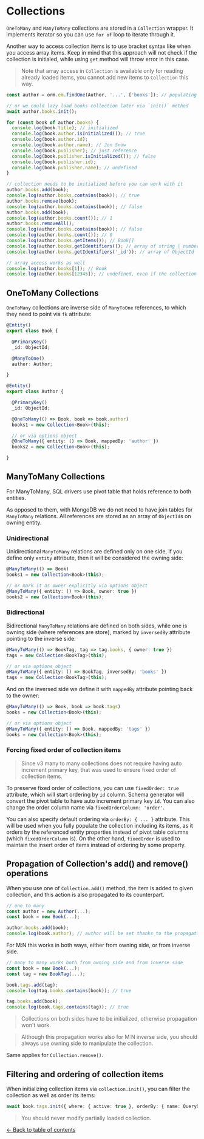 ---
---

# Collections

`OneToMany` and `ManyToMany` collections are stored in a `Collection` wrapper. It implements
iterator so you can use `for of` loop to iterate through it. 

Another way to access collection items is to use bracket syntax like when you access array items.
Keep in mind that this approach will not check if the collection is initialed, while using `get`
method will throw error in this case.

> Note that array access in `Collection` is available only for reading already loaded items, you 
> cannot add new items to `Collection` this way. 

```typescript
const author = orm.em.findOne(Author, '...', ['books']); // populating books collection

// or we could lazy load books collection later via `init()` method
await author.books.init();

for (const book of author.books) {
  console.log(book.title); // initialized
  console.log(book.author.isInitialized()); // true
  console.log(book.author.id);
  console.log(book.author.name); // Jon Snow
  console.log(book.publisher); // just reference
  console.log(book.publisher.isInitialized()); // false
  console.log(book.publisher.id);
  console.log(book.publisher.name); // undefined
}

// collection needs to be initialized before you can work with it
author.books.add(book);
console.log(author.books.contains(book)); // true
author.books.remove(book);
console.log(author.books.contains(book)); // false
author.books.add(book);
console.log(author.books.count()); // 1
author.books.removeAll();
console.log(author.books.contains(book)); // false
console.log(author.books.count()); // 0
console.log(author.books.getItems()); // Book[]
console.log(author.books.getIdentifiers()); // array of string | number
console.log(author.books.getIdentifiers('_id')); // array of ObjectId

// array access works as well
console.log(author.books[1]); // Book
console.log(author.books[12345]); // undefined, even if the collection is not initialized
```

## OneToMany Collections

`OneToMany` collections are inverse side of `ManyToOne` references, to which they need to point via `fk` attribute:
 
```typescript
@Entity()
export class Book {

  @PrimaryKey()
  _id: ObjectId;

  @ManyToOne()
  author: Author;

}

@Entity()
export class Author {

  @PrimaryKey()
  _id: ObjectId;

  @OneToMany(() => Book, book => book.author)
  books1 = new Collection<Book>(this);

  // or via options object
  @OneToMany({ entity: () => Book, mappedBy: 'author' })
  books2 = new Collection<Book>(this);

}
```

## ManyToMany Collections

For ManyToMany, SQL drivers use pivot table that holds reference to both entities. 

As opposed to them, with MongoDB we do not need to have join tables for `ManyToMany` 
relations. All references are stored as an array of `ObjectId`s on owning entity. 

### Unidirectional

Unidirectional `ManyToMany` relations are defined only on one side, if you define only `entity`
attribute, then it will be considered the owning side:

```typescript
@ManyToMany(() => Book)
books1 = new Collection<Book>(this);

// or mark it as owner explicitly via options object
@ManyToMany({ entity: () => Book, owner: true })
books2 = new Collection<Book>(this);
```

### Bidirectional

Bidirectional `ManyToMany` relations are defined on both sides, while one is owning side (where references are store), 
marked by `inversedBy` attribute pointing to the inverse side:

```typescript
@ManyToMany(() => BookTag, tag => tag.books, { owner: true })
tags = new Collection<BookTag>(this);

// or via options object
@ManyToMany({ entity: () => BookTag, inversedBy: 'books' })
tags = new Collection<BookTag>(this);
```

And on the inversed side we define it with `mappedBy` attribute pointing back to the owner:

```typescript
@ManyToMany(() => Book, book => book.tags)
books = new Collection<Book>(this);

// or via options object
@ManyToMany({ entity: () => Book, mappedBy: 'tags' })
books = new Collection<Book>(this);
```

### Forcing fixed order of collection items

> Since v3 many to many collections does not require having auto increment primary key, that 
> was used to ensure fixed order of collection items.

To preserve fixed order of collections, you can use `fixedOrder: true` attribute, which will 
start ordering by `id` column. Schema generator will convert the pivot table to have auto increment
primary key `id`. You can also change the order column name via `fixedOrderColumn: 'order'`. 

You can also specify default ordering via `orderBy: { ... }` attribute. This will be used when
you fully populate the collection including its items, as it orders by the referenced entity 
properties instead of pivot table columns (which `fixedOrderColumn` is). On the other hand, 
`fixedOrder` is used to maintain the insert order of items instead of ordering by some property. 

## Propagation of Collection's add() and remove() operations

When you use one of `Collection.add()` method, the item is added to given collection, 
and this action is also propagated to its counterpart. 

```typescript
// one to many
const author = new Author(...);
const book = new Book(...);

author.books.add(book);
console.log(book.author); // author will be set thanks to the propagation
```

For M:N this works in both ways, either from owning side, or from inverse side. 

```typescript
// many to many works both from owning side and from inverse side
const book = new Book(...);
const tag = new BookTag(...);

book.tags.add(tag);
console.log(tag.books.contains(book)); // true

tag.books.add(book);
console.log(book.tags.contains(tag)); // true
``` 

> Collections on both sides have to be initialized, otherwise propagation won't work.

> Although this propagation works also for M:N inverse side, you should always use owning
> side to manipulate the collection.

Same applies for `Collection.remove()`.

## Filtering and ordering of collection items

When initializing collection items via `collection.init()`, you can filter the collection
as well as order its items:

```typescript
await book.tags.init({ where: { active: true }, orderBy: { name: QueryOrder.DESC } });
```

> You should never modify partially loaded collection.

[&larr; Back to table of contents](index.md#table-of-contents)

